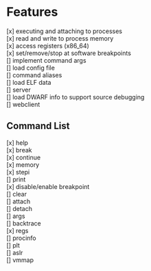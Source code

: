 # Features

[x] executing and attaching to processes    
[x] read and write to process memory    
[x] access registers (x86_64)    
[x] set/remove/stop at software breakpoints    
[] implement command args   
[] load config file    
[] command aliases    
[] load ELF data    
[] server    
[] load DWARF info to support source debugging    
[] webclient    

## Command List

[x] help    
[x] break    
[x] continue    
[x] memory    
[x] stepi    
[] print    
[x] disable/enable breakpoint    
[] clear    
[] attach    
[] detach    
[] args    
[] backtrace    
[x] regs    
[] procinfo    
[] plt    
[] aslr    
[] vmmap    

